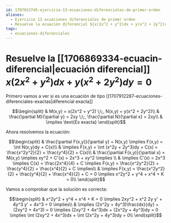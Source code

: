 ```yaml
---
id: 1707913745-ejercicio-13-ecuaciones-diferenciales-de-primer-orden
aliases:
  - Ejercicio 13 ecuaciones diferenciales de primer orden
  - Resuelve la ecuación diferencial ${x(2x^2 + y^2)dx + y(x^2 + 2y^2)dy = 0}$
tags:
  - ecuaciones-diferenciales
---
```


# Resuelve la [[1706869334-ecuacin-diferencial|ecuación diferencial]] ${x(2x^2 + y^2)dx + y(x^2 + 2y^2)dy = 0}$

Primero vamos a ver si es una ecuación de tipo [[1707912287-ecuaciones-diferenciales-exactas|diferencial exacta]]

$$\begin{split}
    & M(x,y) = x(2x^2 + y^2) \;\;, N(x,y) = y(x^2 + 2y^2)\\
    & \frac{\partial M}{\partial y} = 2xy \;\;, \frac{\partial N}{\partial x} = 2xy\\
    & \implies \text{Es exacta}
\end{split}$$

Ahora resolvemos la ecuación:

$$\begin{split}
    & \frac{\partial F(x,y)}{\partial y} = N(x,y) \implies F(x,y) = \int N(x,y)dy + C(x)\\
    & \implies F(x,y) = \int (x^2y + 2y^3)dy + C(x) = \frac{x^2y^2}{2} + \frac{y^4}{2} + C(x)\\
    & \frac{\partial F(x,y)}{\partial x} = M(x,y) \implies xy^2 + C'(x) = 2x^3 + xy^2 \implies \\
    & \implies C'(x) = 2x^3 \implies C(x) = \frac{2x^4}{4} + C \implies F(x,y) = \frac{x^2y^2}{2} + \frac{y^4}{2} + \frac{x^4}{2} + C \implies\\
    & \implies F(x,y) = \frac{x^2y^2}{2} + \frac{y^4}{2} + \frac{x^4}{2} + C = 0 \implies x^2y^2 + y^4 + x^4 + K = 0\\
\end{split}$$

Vamos a comprobar que la solución es correcta:

$$\begin{split}
    & x^2y^2 + y^4 + x^4 + K = 0 \implies 2xy^2 + x^2 2y y' + 4y^3 y' + 4x^3 = 0 \implies\\
    & \implies (2x^2y + 4y^3)\frac{dx}{dy} + (2xy^2 + 4x^3) = 0 \implies (2xy^2 + 4x^3)dx + (2x^2y + 4y^3)dy = 0 \implies \int (2xy^2 + 4x^3)dx + \int (2x^2y + 4y^3)dy = 0\\
\end{split}$$
